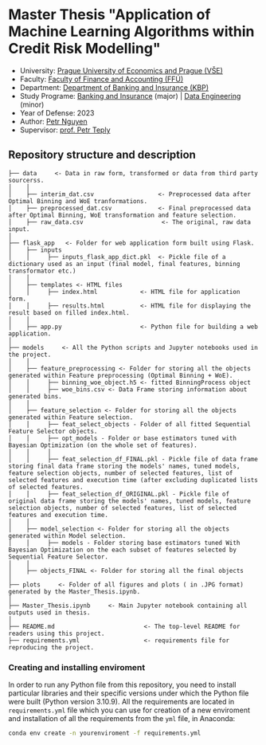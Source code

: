 # Master Thesis "Application of Machine Learning Algorithms within Credit Risk Modelling"


- University: [Prague University of Economics and Prague (VŠE)](https://www.vse.cz/english/)
- Faculty: [Faculty of Finance and Accounting (FFÚ)](https://ffu.vse.cz/english/)
- Department: [Department of Banking and Insurance (KBP)](https://kbp.vse.cz/)
- Study Programe: [Banking and Insurance](https://ffu.vse.cz/uchazeci-navazujici-magisterske-studium/studijni-programy/) (major) | [Data Engineering](https://fis.vse.cz/magisterske-studium/vedlejsi-specializace/4di/) (minor)
- Year of Defense: 2023
- Author: [Petr Nguyen](https://www.linkedin.com/in/petr-ngn)
- Supervisor: [prof. Petr Teply](https://cz.linkedin.com/in/petr-teply-3b68529)


## Repository structure and description
```
├── data     <- Data in raw form, transformed or data from third party sourcerss.
│    │
│    ├── interim_dat.csv                  <- Preprocessed data after Optimal Binning and WoE tranformations.
│    ├── preprocessed_dat.csv      	      <- Final preprocessed data after Optimal Binning, WoE transformation and feature selection.
│    ├── raw_data.csv                      <- The original, raw data input.
│
├── flask_app   <- Folder for web application form built using Flask.
│    ├── inputs
│    │     ├── inputs_flask_app_dict.pkl  <- Pickle file of a dictionary used as an input (final model, final features, binning transformator etc.)
│    │
│    ├── templates <- HTML files
│    │     ├── index.html            <- HTML file for application form.
│    │     ├── results.html          <- HTML file for displaying the result based on filled index.html.
│    │
│    ├── app.py                      <- Python file for building a web application.
│
├── models     <- All the Python scripts and Jupyter notebooks used in the project. 
│    │
│    ├── feature_preprocessing <- Folder for storing all the objects generated within Feature preprocessing (Optimal Binning + WoE).
│    │     ├── binning_woe_object.h5 <- fitted BinningProcess object
│    │     ├── woe_bins.csv <- Data Frame storing information about generated bins.
│    │
│    ├── feature_selection <- Folder for storing all the objects generated within Feature selection.
│    │     ├── feat_select_objects - Folder of all fitted Sequential Feature Selector objects.
│    │     ├── opt_models - Folder or base estimators tuned with Bayesian Optimization (on the whole set of features).
│    │     │
│    │     ├── feat_selection_df_FINAL.pkl - Pickle file of data frame storing final data frame storing the models' names, tuned models, feature selection objects, number of selected features, list of selected features and execution time (after excluding duplicated lists of selected features.
│    │     ├── feat_selection_df_ORIGINAL.pkl - Pickle file of original data frame storing the models' names, tuned models, feature selection objects, number of selected features, list of selected features and execution time.
│    │
│    ├── model_selection <- Folder for storing all the objects generated within Model selection.
│    │     ├── models - Folder storing base estimators tuned With Bayesian Optimization on the each subset of features selected by Sequential Feature Selector.
│    │
│    ├── objects_FINAL <- Folder for storing all the final objects
│
├── plots     <- Folder of all figures and plots ( in .JPG format) generated by the Master_Thesis.ipynb. 
│
├── Master_Thesis.ipynb     <- Main Jupyter notebook containing all outputs used in thesis.
│
├── README.md                         <- The top-level README for readers using this project.
├── requirements.yml                  <- requirements file for reproducing the project.
```

### Creating and installing enviroment

In order to run any Python file from this repository, you need to install particular libraries and their specific versions under which the Python file were built (Python version 3.10.9). All the requirements are located in `requirements.yml` file which you can use for creation of a new enviroment and installation of all the requirements from the `yml` file, in Anaconda:

```bash
conda env create -n yourenviroment -f requirements.yml
```


